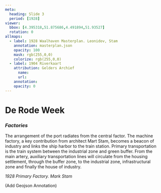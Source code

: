 ```yaml
---
meta:
  heading: Slide 3
  period: [1928]
viewer:
  bbox: [4.395318,51.875686,4.491894,51.93527]
  rotation: 0
allmaps:
  - label: 1928 Waalhaven Masterplan. Leonidov, Stam
    annotation: masterplan.json
    opacity: 100
    mask: rgb(255,0,0)
    colorize: rgb(255,0,0)
  - label: 1904 Riverkaart
    attribution: Gelders Archief
      name: 
      url:
    annotation: 
    opacity: 0
---
```

# **De Rode Week**
### _Factories_

The arrangement of the port radiates from the central factor. The machine factory, a key contribution from architect Mart Stam, becomes a beacon of industry and links the ship harbor to the train station. Primary transportation is the train system between the industrial zone and green buffer. From the main artery, auxiliary transportation lines will circulate from the housing settlement, through the buffer zone, to the industrial zone, infrastructural zone and finally the house of industry.

_1928 Primary Factory. Mark Stam_


(Add Geojson Annotation)